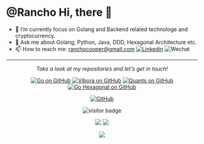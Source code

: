 # @Rancho    Hi, there 👋

- 🔭 I’m currently focus on Golang and Backend related technologe and cryptocurrency.
- 💬 Ask me about Golang, Python, Java, DDD, Hexagonal Architecture etc.
- 📫 How to reach me: ranchocooper@gmail.com
[![Linkedin](https://img.shields.io/badge/-LinkedIn-blue?style=flat&logo=Linkedin&logoColor=white)](https://www.linkedin.com/in/ranchocooper/)
![Wechat](https://img.shields.io/badge/-Rancho1110-green?style=flat&logo=Wechat&logoColor=white)

<hr>
<p align="center">
  <i>Take a look at my repositories and let's get in touch!</i>
</p>
  
<p align="center">
<a href="https://github.com/golang/go"><img src="https://img.shields.io/github/stars/golang/go.svg?label=Go&style=social" alt="Go on GitHub"></a>
<a href="https://github.com/vibora-io/vibora"><img src="https://img.shields.io/github/stars/vibora-io/vibora.svg?label=Vibro&style=social" alt="Vibora on GitHub"></a>
<a href="https://github.com/RanchoCooper/quants"><img src="https://img.shields.io/github/stars/RanchoCooper/quants.svg?label=Quants&style=social" alt="Quants on GitHub"></a>
<a href="https://github.com/RanchoCooper/go-hexagonal"><img src="https://img.shields.io/github/stars/RanchoCooper/go-hexagonal.svg?label=Go-Hexagonal&style=social" alt="Go Hexagonal on GitHub"></a>
</p>

<p align="center">
<a href="https://github.com/RanchoCooper"><img src="https://img.shields.io/github/followers/RanchoCooper.svg?label=RanchoCooper&style=social" alt="GitHub"></a>
</p>

<p  align="center">
<img src="https://visitor-badge.laobi.icu/badge?page_id=ranchocooper" alt="visitor badge"/>
</p>

<p align="center">
<a href= "https://www.linkedin.com/in/ranchocooper/"><img src="https://img.icons8.com/material-outlined/30/000000/linkedin.png"/></a>
<a href= "https://blog.ranchocooper.com"><img src="https://img.icons8.com/material-outlined/27/000000/geography.png"/></a>
</p>

<p align="center">
<img align="center" src="https://github-readme-stats.vercel.app/api?username=RanchoCooper&show_icons=true&icon_color=805AD5&text_color=718096&bg_color=ffffff&hide_title=true" />

</p>
